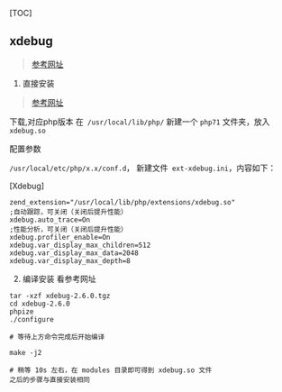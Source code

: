 [TOC]

## xdebug
> [参考网址](https://blog.csdn.net/maxsky/article/details/79788447)

1. 直接安装

> [参考网址](https://blog.csdn.net/maxsky/article/details/79788447)

下载,对应php版本
在` /usr/local/lib/php/` 新建一个 `php71` 文件夹，放入 `xdebug.so` 

配置参数

`/usr/local/etc/php/x.x/conf.d`，
新建文件` ext-xdebug.ini`，内容如下：

[Xdebug]
```
zend_extension="/usr/local/lib/php/extensions/xdebug.so"
;自动跟踪，可关闭（关闭后提升性能）
xdebug.auto_trace=On
;性能分析，可关闭（关闭后提升性能）
xdebug.profiler_enable=On
xdebug.var_display_max_children=512
xdebug.var_display_max_data=2048
xdebug.var_display_max_depth=8
```
2. 编译安装
看参考网址

```
tar -xzf xdebug-2.6.0.tgz
cd xdebug-2.6.0
phpize
./configure

# 等待上方命令完成后开始编译

make -j2

# 稍等 10s 左右，在 modules 目录即可得到 xdebug.so 文件 
之后的步骤与直接安装相同
```

